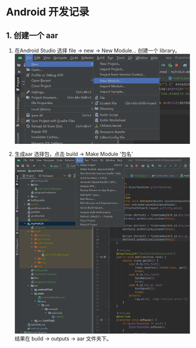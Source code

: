 # Android 开发记录

## 1. 创建一个 aar
1. 在Android Studio 选择 file -> new -> New Module... 创建一个 library。
![创建一个Module](pic/CreateModule.png)

2. 生成aar
选择包，点击 build -> Make Module '包名'
![编译一个 aar 包](pic/BuildAar.png)
结果在 build -> outputs -> aar 文件夹下。















